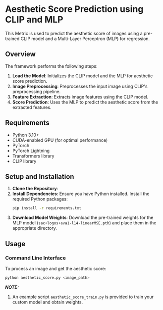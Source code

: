 # Aesthetic Score Prediction using CLIP and MLP

This Metric is used to predict the aesthetic score of images using a pre-trained CLIP model and a Multi-Layer Perceptron (MLP) for regression.

## Overview

The framework performs the following steps:
1. **Load the Model**: Initializes the CLIP model and the MLP for aesthetic score prediction.
2. **Image Preprocessing**: Preprocesses the input image using CLIP's preprocessing pipeline.
3. **Feature Extraction**: Extracts image features using the CLIP model.
4. **Score Prediction**: Uses the MLP to predict the aesthetic score from the extracted features.

## Requirements

- Python 3.10+
- CUDA-enabled GPU (for optimal performance)
- PyTorch
- PyTorch Lightning
- Transformers library
- CLIP library

## Setup and Installation

1. **Clone the Repository**:
2. **Install Dependencies**:
    Ensure you have Python installed. Install the required Python packages:
    ```bash
    pip install -r requirements.txt
    ```
3. **Download Model Weights**:
    Download the pre-trained weights for the MLP model (`sac+logos+ava1-l14-linearMSE.pth`) and place them in the appropriate directory.

## Usage

### Command Line Interface

To process an image and get the aesthetic score:
```bash
python aesthetic_score.py <image_path>
```

**_NOTE:_** 

1. An example script `aesthetic_score_train.py` is provided to train your custom model and obtain weights.
